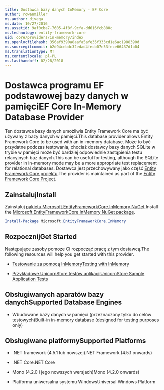 ```yaml
---
title: Dostawca bazy danych InMemory - EF Core
author: rowanmiller
ms.author: divega
ms.date: 10/27/2016
ms.assetid: 9af0cba7-7605-4f8f-9cfa-dd616fcb880c
ms.technology: entity-framework-core
uid: core/providers/in-memory/index
ms.openlocfilehash: 356af9390a8aafa5afe35f333cd1e6ac1988390d
ms.sourcegitcommit: b2d94cebdc32edad4fecb07e53fece66437d1b04
ms.translationtype: MT
ms.contentlocale: pl-PL
ms.lasthandoff: 02/28/2018
---
```

# <a name="ef-core-in-memory-database-provider"></a><span data-ttu-id="37100-102">Dostawca programu EF podstawowej bazy danych w pamięci</span><span class="sxs-lookup"><span data-stu-id="37100-102">EF Core In-Memory Database Provider</span></span>

<span data-ttu-id="37100-103">Ten dostawca bazy danych umożliwia Entity Framework Core ma być używany z bazy danych w pamięci.</span><span class="sxs-lookup"><span data-stu-id="37100-103">This database provider allows Entity Framework Core to be used with an in-memory database.</span></span> <span data-ttu-id="37100-104">Może to być przydatne podczas testowania, chociaż dostawcy bazy danych SQLite w trybie w pamięci może być bardziej odpowiednie zastąpienia testu relacyjnych baz danych.</span><span class="sxs-lookup"><span data-stu-id="37100-104">This can be useful for testing, although the SQLite provider in in-memory mode may be a more appropriate test replacement for relational databases.</span></span> <span data-ttu-id="37100-105">Dostawca jest przechowywany jako część [Entity Framework Core projektu](https://github.com/aspnet/EntityFrameworkCore).</span><span class="sxs-lookup"><span data-stu-id="37100-105">The provider is maintained as part of the [Entity Framework Core Project](https://github.com/aspnet/EntityFrameworkCore).</span></span>

## <a name="install"></a><span data-ttu-id="37100-106">Zainstaluj</span><span class="sxs-lookup"><span data-stu-id="37100-106">Install</span></span>

<span data-ttu-id="37100-107">Zainstaluj [pakietu Microsoft.EntityFrameworkCore.InMemory NuGet](https://www.nuget.org/packages/Microsoft.EntityFrameworkCore.InMemory/).</span><span class="sxs-lookup"><span data-stu-id="37100-107">Install the [Microsoft.EntityFrameworkCore.InMemory NuGet package](https://www.nuget.org/packages/Microsoft.EntityFrameworkCore.InMemory/).</span></span>

``` powershell
Install-Package Microsoft.EntityFrameworkCore.InMemory
```

## <a name="get-started"></a><span data-ttu-id="37100-108">Rozpocznij</span><span class="sxs-lookup"><span data-stu-id="37100-108">Get Started</span></span>

<span data-ttu-id="37100-109">Następujące zasoby pomoże Ci rozpocząć pracę z tym dostawcą.</span><span class="sxs-lookup"><span data-stu-id="37100-109">The following resources will help you get started with this provider.</span></span>
* [<span data-ttu-id="37100-110">Testowanie za pomocą InMemory</span><span class="sxs-lookup"><span data-stu-id="37100-110">Testing with InMemory</span></span>](../../miscellaneous/testing/in-memory.md)

* [<span data-ttu-id="37100-111">Przykładowe UnicornStore testów aplikacji</span><span class="sxs-lookup"><span data-stu-id="37100-111">UnicornStore Sample Application Tests</span></span>](https://github.com/rowanmiller/UnicornStore/blob/master/UnicornStore/src/UnicornStore.Tests/Controllers/ShippingControllerTests.cs)

## <a name="supported-database-engines"></a><span data-ttu-id="37100-112">Obsługiwanych aparatów bazy danych</span><span class="sxs-lookup"><span data-stu-id="37100-112">Supported Database Engines</span></span>

* <span data-ttu-id="37100-113">Wbudowane bazy danych w pamięci (przeznaczony tylko do celów testowych)</span><span class="sxs-lookup"><span data-stu-id="37100-113">Built-in in-memory database (designed for testing purposes only)</span></span>

## <a name="supported-platforms"></a><span data-ttu-id="37100-114">Obsługiwane platformy</span><span class="sxs-lookup"><span data-stu-id="37100-114">Supported Platforms</span></span>

* <span data-ttu-id="37100-115">.NET framework (4.5.1 lub nowszej)</span><span class="sxs-lookup"><span data-stu-id="37100-115">.NET Framework (4.5.1 onwards)</span></span>

* <span data-ttu-id="37100-116">.NET Core</span><span class="sxs-lookup"><span data-stu-id="37100-116">.NET Core</span></span>

* <span data-ttu-id="37100-117">Mono (4.2.0 i jego nowszych wersjach)</span><span class="sxs-lookup"><span data-stu-id="37100-117">Mono (4.2.0 onwards)</span></span>

* <span data-ttu-id="37100-118">Platforma uniwersalna systemu Windows</span><span class="sxs-lookup"><span data-stu-id="37100-118">Universal Windows Platform</span></span>
